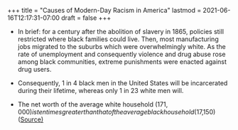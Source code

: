 +++
title = "Causes of Modern-Day Racism in America"
lastmod = 2021-06-16T12:17:31-07:00
draft = false
+++

-   In brief: for a century after the abolition of slavery in 1865, policies still restricted where black families could live. Then, most manufacturing jobs migrated to the suburbs which were overwhelmingly white. As the rate of unemployment and consequently violence and drug abuse rose among black communities, extreme punishments were enacted against drug users.

-   Consequently, 1 in 4 black men in the United States will be incarcerated during their lifetime, whereas only 1 in 23 white men will.

-   The net worth of the average white household ($171,000) is ten times greater than that of the average black household ($17,150) ([Source)](https://www.brookings.edu/blog/up-front/2020/02/27/examining-the-black-white-wealth-gap/)